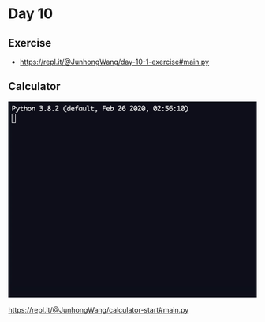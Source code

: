 # Day 10

## Exercise

- https://repl.it/@JunhongWang/day-10-1-exercise#main.py

## Calculator

![calculator](calculator.gif)

https://repl.it/@JunhongWang/calculator-start#main.py
